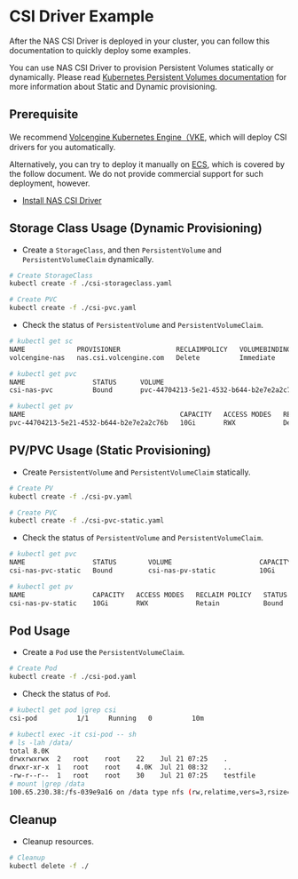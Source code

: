 # CSI Driver Example

After the NAS CSI Driver is deployed in your cluster, you can follow this documentation to quickly deploy some examples.

You can use NAS CSI Driver to provision Persistent Volumes statically or dynamically. Please read [Kubernetes Persistent Volumes documentation](https://kubernetes.io/docs/concepts/storage/persistent-volumes/) for more information about Static and Dynamic provisioning.


## Prerequisite

We recommend [Volcengine Kubernetes Engine（VKE](https://www.volcengine.com/product/vke), which will deploy CSI drivers for you automatically.

Alternatively, you can try to deploy it manually on [ECS](https://www.volcengine.com/product/ecs), which is covered by the follow document. We do not provide commercial support for such deployment, however.

- [Install NAS CSI Driver](../../deploy/nas/README.md)

## Storage Class Usage (Dynamic Provisioning)

- Create a `StorageClass`, and then `PersistentVolume` and `PersistentVolumeClaim` dynamically.

```bash
# Create StorageClass
kubectl create -f ./csi-storageclass.yaml

# Create PVC 
kubectl create -f ./csi-pvc.yaml
```

- Check the status of `PersistentVolume` and `PersistentVolumeClaim`.

```bash
# kubectl get sc
NAME             PROVISIONER              RECLAIMPOLICY   VOLUMEBINDINGMODE   ALLOWVOLUMEEXPANSION   AGE
volcengine-nas   nas.csi.volcengine.com   Delete          Immediate           false                  5m

# kubectl get pvc
NAME                 STATUS      VOLUME                                     CAPACITY   ACCESS MODES   STORAGECLASS     AGE
csi-nas-pvc          Bound       pvc-44704213-5e21-4532-b644-b2e7e2a2c76b   10Gi       RWX            volcengine-nas   3m

# kubectl get pv
NAME                                       CAPACITY   ACCESS MODES   RECLAIM POLICY   STATUS   CLAIM                        STORAGECLASS     REASON   AGE
pvc-44704213-5e21-4532-b644-b2e7e2a2c76b   10Gi       RWX            Delete           Bound    default/csi-nas-pvc          volcengine-nas            2m
```

## PV/PVC Usage (Static Provisioning)

- Create `PersistentVolume` and `PersistentVolumeClaim` statically.

```bash
# Create PV
kubectl create -f ./csi-pv.yaml

# Create PVC
kubectl create -f ./csi-pvc-static.yaml
```

- Check the status of `PersistentVolume` and `PersistentVolumeClaim`.

```bash
# kubectl get pvc
NAME                 STATUS        VOLUME                      CAPACITY   ACCESS MODES   STORAGECLASS     AGE
csi-nas-pvc-static   Bound         csi-nas-pv-static           10Gi       RWX                             5m

# kubectl get pv
NAME                 CAPACITY   ACCESS MODES   RECLAIM POLICY   STATUS   CLAIM                        STORAGECLASS     REASON   AGE
csi-nas-pv-static    10Gi       RWX            Retain           Bound    default/csi-nas-pvc-static                             4m
```

## Pod Usage

- Create a `Pod` use the `PersistentVolumeClaim`.

```bash
# Create Pod
kubectl create -f ./csi-pod.yaml
```

- Check the status of `Pod`.

```bash
# kubectl get pod |grep csi
csi-pod          1/1     Running   0          10m

# kubectl exec -it csi-pod -- sh
# ls -lah /data/
total 8.0K
drwxrwxrwx  2   root    root    22    Jul 21 07:25    .
drwxr-xr-x  1   root    root    4.0K  Jul 21 08:32    ..
-rw-r--r--  1   root    root    30    Jul 21 07:25    testfile
# mount |grep /data
100.65.230.38:/fs-039e9a16 on /data type nfs (rw,relatime,vers=3,rsize=1048576,wsize=1048576,namlen=255,hard,nolock,noresvport,proto=tcp,timeo=600,retrans=2,sec=sys,mountaddr=100.65.230.38,mountvers=3,mountport=892,mountproto=tcp,local_lock=all,addr=100.65.230.38)
```

## Cleanup

- Cleanup resources.

```bash
# Cleanup
kubectl delete -f ./
```